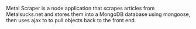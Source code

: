 Metal Scraper is a node application that scrapes articles from Metalsucks.net and stores them into a
MongoDB database using mongoose, then uses ajax to to pull objects back to the front end.
